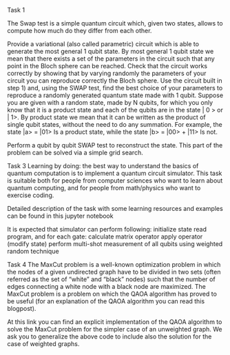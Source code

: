 Task 1 

The Swap test is a simple quantum circuit which, given two states, allows to compute how much do they differ from each other.

Provide a variational (also called parametric) circuit which is able to generate the most general 1 qubit state. By most general 1 qubit state we mean that there exists a set of the parameters in the circuit such that any point in the Bloch sphere can be reached. Check that the circuit works correctly by showing that by varying randomly the parameters of your circuit you can reproduce correctly the Bloch sphere.
Use the circuit built in step 1) and, using the SWAP test, find the best choice of your parameters to reproduce a randomly generated quantum state made with 1 qubit.
Suppose you are given with a random state, made by N qubits, for which you only know that it is a product state and each of the qubits are in the state | 0 > or | 1>. By product state we mean that it can be written as the product of single qubit states, without the need to do any summation. For example, the state
|a> = |01>
Is a product state, while the state
|b> = |00> + |11>
Is not.

Perform a qubit by qubit SWAP test to reconstruct the state. This part of the problem can be solved via a simple grid search.


Task 3
Learning by doing: the best way to understand the basics of quantum computation is to implement a quantum circuit simulator. This task is suitable both for people from computer sciences who want to learn about quantum computing, and for people from math/physics who want to exercise coding.

Detailed description of the task with some learning resources and examples can be found in this jupyter notebook

It is expected that simulator can perform following:
initialize state
read program, and for each gate:
calculate matrix operator
apply operator (modify state)
perform multi-shot measurement of all qubits using weighted random technique


Task 4 
The MaxCut problem is a well-known optimization problem in which the nodes of a given undirected graph have to be divided in two sets (often referred as the set of “white” and “black” nodes) such that the number of edges connecting a white node with a black node are maximized. The MaxCut problem is a problem on which the QAOA algorithm has proved to be useful (for an explanation of the QAOA algorithm you can read this blogpost).

At this link you can find an explicit implementation of the QAOA algorithm to solve the MaxCut problem for the simpler case of an unweighted graph. We ask you to generalize the above code to include also the solution for the case of weighted graphs.
